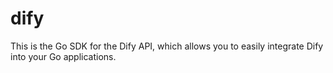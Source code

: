 # dify

This is the Go SDK for the Dify API, which allows you to easily integrate Dify into your Go applications.

